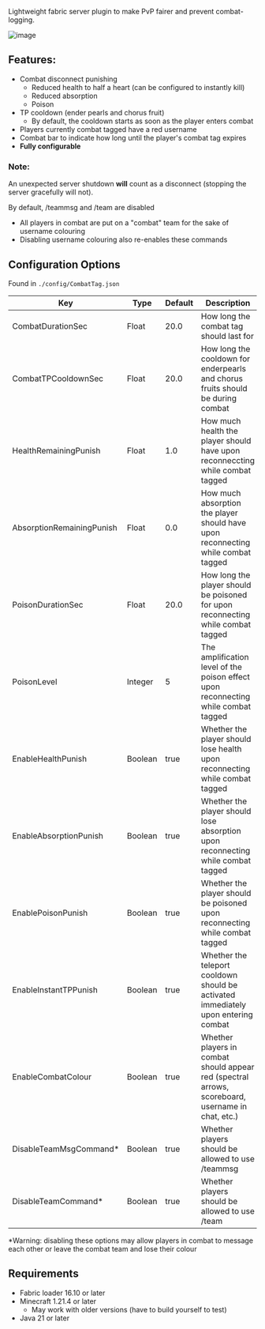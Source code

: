 Lightweight fabric server plugin to make PvP fairer and prevent combat-logging.

![image](https://github.com/user-attachments/assets/30e4fe6e-58d0-4fb9-89a9-b41005c27fb0)


## Features:
- Combat disconnect punishing
  - Reduced health to half a heart (can be configured to instantly kill)
  - Reduced absorption
  - Poison
- TP cooldown (ender pearls and chorus fruit)
  - By default, the cooldown starts as soon as the player enters combat
- Players currently combat tagged have a red username
- Combat bar to indicate how long until the player's combat tag expires
- **Fully configurable**

### Note:
An unexpected server shutdown **will** count as a disconnect (stopping the server gracefully will not).

By default, /teammsg and /team are disabled
- All players in combat are put on a "combat" team for the sake of username colouring
- Disabling username colouring also re-enables these commands

## Configuration Options
Found in `./config/CombatTag.json`

|Key|Type|Default|Description|
|---|---|---|---|
|CombatDurationSec|Float|20.0|How long the combat tag should last for|
|CombatTPCooldownSec|Float|20.0|How long the cooldown for enderpearls and chorus fruits should be during combat|
|HealthRemainingPunish|Float|1.0|How much health the player should have upon reconneccting while combat tagged|
|AbsorptionRemainingPunish|Float|0.0|How much absorption the player should have upon reconnecting while combat tagged|
|PoisonDurationSec|Float|20.0|How long the player should be poisoned for upon reconnecting while combat tagged|
|PoisonLevel|Integer|5|The amplification level of the poison effect upon reconnecting while combat tagged|
|EnableHealthPunish|Boolean|true|Whether the player should lose health upon reconnecting while combat tagged|
|EnableAbsorptionPunish|Boolean|true|Whether the player should lose absorption upon reconnecting while combat tagged|
|EnablePoisonPunish|Boolean|true|Whether the player should be poisoned upon reconnecting while combat tagged|
|EnableInstantTPPunish|Boolean|true|Whether the teleport cooldown should be activated immediately upon entering combat|
|EnableCombatColour|Boolean|true|Whether players in combat should appear red (spectral arrows, scoreboard, username in chat, etc.)|
|DisableTeamMsgCommand*|Boolean|true|Whether players should be allowed to use /teammsg|
|DisableTeamCommand*|Boolean|true|Whether players should be allowed to use /team|

*Warning: disabling these options may allow players in combat to message each other or leave the combat team and lose their colour

## Requirements
- Fabric loader 16.10 or later
- Minecraft 1.21.4 or later
  - May work with older versions (have to build yourself to test)
- Java 21 or later
